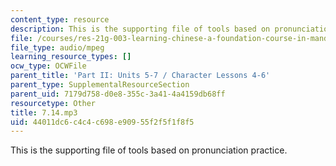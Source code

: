 ```yaml
---
content_type: resource
description: This is the supporting file of tools based on pronunciation practice.
file: /courses/res-21g-003-learning-chinese-a-foundation-course-in-mandarin-spring-2011/44011dc6c4c4c698e90955f2f5f1f8f5_7.14.mp3
file_type: audio/mpeg
learning_resource_types: []
ocw_type: OCWFile
parent_title: 'Part II: Units 5-7 / Character Lessons 4-6'
parent_type: SupplementalResourceSection
parent_uid: 7179d758-d0e8-355c-3a41-4a4159db68ff
resourcetype: Other
title: 7.14.mp3
uid: 44011dc6-c4c4-c698-e909-55f2f5f1f8f5
---
```

This is the supporting file of tools based on pronunciation practice.

